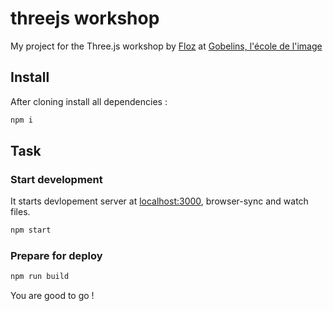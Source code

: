 threejs workshop
===================

My project for the Three.js workshop by [Floz](http://floz.fr) at [Gobelins, l'école de l'image](http://www.gobelins.fr/)

## Install
After cloning install all dependencies :
```bash
npm i
```

## Task
### Start development
It starts devlopement server at [localhost:3000](http://localhost:3000), browser-sync and watch files.
```bash
npm start
```
### Prepare for deploy
```bash
npm run build
```

You are good to go !
